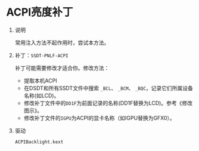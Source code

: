 # ACPI亮度补丁

1. 说明

   常用注入方法不起作用时，尝试本方法。

2. 补丁：`SSDT-PNLF-ACPI`

   补丁可能需要修改才适合你。修改方法：

   - 提取本机ACPI
   - 在DSDT和所有SSDT文件中搜索 `_BCL`、 `_BCM`、 `_BQC`，记录它们所属设备名称(如LCD)。
   - 修改补丁文件中的`DD1F`为前面记录的名称(DD1F替换为LCD)。参考《修改图示》。
   - 修改补丁文件的`IGPU`为ACPI的显卡名称（如IGPU替换为GFX0）。

3. 驱动

   `ACPIBacklight.kext`
